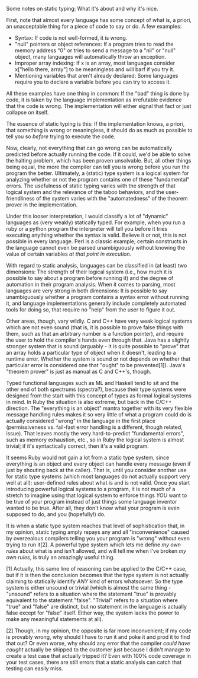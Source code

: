 Some notes on static typing:  What it's about and why it's nice.

First, note that almost every language has some concept of what is, a priori, an unacceptable thing for a piece of code to say or do.  A few examples:

* Syntax:  If code is not well-formed, it is wrong.
* "null" pointers or object references:  If a program tries to read the memory address "0" or tries to send a message to a "nil" or "null" object, many languages will automatically throw an exception.
* Improper array indexing:  If x is an array, most languages consider x["hello there, array"] to be meaningless and will barf if you try it.
* Mentioning variables that aren't already declared:  Some languages require you to declare a variable before you can try to access it.

All these examples have one thing in common:  If the "bad" thing is done by code, it is taken by the language implementation as irrefutable evidence that the code is wrong.  The implementation will either signal that fact or just collapse on itself.

The essence of static typing is this:  If the implementation knows, a priori, that something is wrong or meaningless, it should do as much as possible to tell you so _before_ trying to execute the code.

Now, clearly, not everything that can go wrong can be automatically predicted before actually running the code.  If it could, we'd be able to solve the halting problem, which has been proven unsolvable.  But, all other things being equal, the more the compiler can tell you is wrong before you run the program the better.  Ultimately, a (static) type system is a logical system for analyzing whether or not the program contains one of these "fundamental" errors.  The usefulness of static typing varies with the strength of that logical system and the relevance of the taboo behaviors, and the user-friendliness of the system varies with the "automatedness" of the theorem prover in the implementation.

Under this looser interpretation, I would classify a lot of "dynamic" languages as (very weakly) statically typed.  For example, when you run a ruby or a python program the interpreter will tell you before it tries executing anything whether the syntax is valid.  Believe it or not, this is not possible in every language.  Perl is a classic example; certain constructs in the language cannot even be parsed unambiguously without knowing the value of certain variables _at that point in execution_.

With regard to static analysis, languages can be classified in (at least) two dimensions:  The strength of their logical system (i.e., how much it is possible to say about a program before running it) and the degree of automation in their program analysis.  When it comes to parsing, most languages are very strong in both dimensions:  It is possible to say unambiguously whether a program contains a syntax error without running it, and language implementations generally include completely automated tools for doing so, that require no "help" from the user to figure it out.

Other areas, though, vary wildly.  C and C++ have very weak logical systems which are not even sound (that is, it is possible to prove false things with them, such as that an arbitrary number is a function pointer), and require the user to hold the compiler's hands even through that.  Java has a slightly stronger system that is sound (arguably - it is quite possible to "prove" that an array holds a particular type of object when it doesn't, leading to a runtime error.  Whether the system is sound or not depends on whether that particular error is considered one that "ought" to be prevented[1]).  Java's "theorem prover" is just as manual as C and C++'s, though.

Typed functional languages such as ML and Haskell tend to sit and the other end of both spectrums (spectra?), because their type systems were designed from the start with this concept of types as formal logical systems in mind.  In Ruby the situation is also extreme, but back in the C/C++ direction.  The "everything is an object" mantra together with its very flexible message handling rules makes it so very little of what a program could do is actually considered "wrong" in the language in the first place (permissiveness vs. fail-fast error handling is a different, though related, issue).  That leaves mostly the very hard-to-predict "fundamental errors", such as memory exhaustion, etc., so in Ruby the logical system is almost trivial; if it's syntactically correct, then it's a valid program.

It seems Ruby would not gain a lot from a static type system, since everything is an object and every object can handle every message (even if just by shouting back at the caller).  That is, until you consider another use for static type systems (which most languages do not actually support very well at all): user-defined rules about what is and is not valid.  Once you start introducing powerful logical systems to a program, it is not much of a stretch to imagine using that logical system to enforce things _YOU_ want to be true of your program instead of just things some language inventor wanted to be true.  After all, they don't know what your program is even supposed to do, and you (hopefully!) do.

It is when a static type system reaches that level of sophistication that, in my opinion, static typing amply repays any and all "inconvenience" caused by overzealous compilers telling you your program is "wrong" without even trying to run it[2].  A powerful type system which lets me define _my own rules_ about what is and isn't allowed, and will tell me when I've broken _my own rules_, is truly an amazingly useful thing.




[1] Actually, this same line of reasoning can be applied to the C/C++ case, but if it is then the conclusion becomes that the type system is not actually claiming to statically identify _ANY_ kind of errors whatsoever.  So the type system is either unsound or trivial (which is almost the same thing - "unsound" refers to a situation where the statement "true" is provably equivalent to the statement "false".  "Trivial" refers to a situation where "true" and "false" are distinct, but no statement in the language is actually false except for "false" itself.  Either way, the system lacks the power to make any meaningful statements at all).

[2] Though, in my opinion, the opposite is far more inconvenient;  if my code is provably wrong, why should I have to run it and poke it and prod it to find that out?  Or even worse, why should any error that the compiler _could have caught_ actually be shipped to the customer just because I didn't manage to create a test case that actually tripped it?  Even with 100% code coverage in your test cases, there are still errors that a static analysis can catch that testing can easily miss.